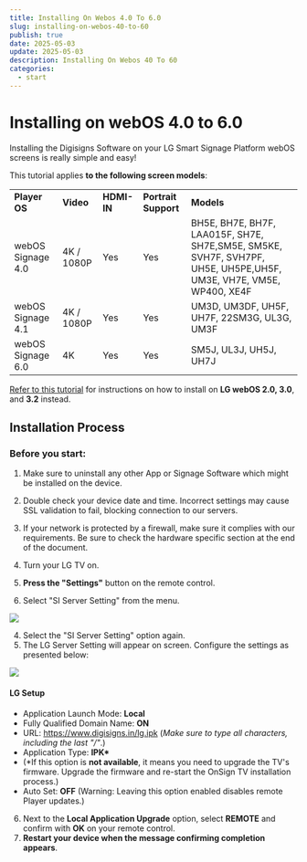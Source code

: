 ```yaml
---
title: Installing On Webos 4.0 To 6.0
slug: installing-on-webos-40-to-60
publish: true
date: 2025-05-03
update: 2025-05-03
description: Installing On Webos 40 To 60
categories:
  - start
---
```


Installing on webOS 4.0 to 6.0
==============================

Installing the Digisigns Software on your LG Smart Signage Platform webOS screens is really simple and easy!

This tutorial applies **to the following screen models**:

|  |  |  |  |  |
| --- | --- | --- | --- | --- |
| **Player OS** | **Video** | **HDMI-IN** | **Portrait Support** | **Models** |
| webOS Signage 4.0 | 4K / 1080P | Yes | Yes | BH5E, BH7E, BH7F, LAA015F, SH7E, SH7E,SM5E, SM5KE, SVH7F, SVH7PF, UH5E, UH5PE,UH5F, UM3E, VH7E, VM5E, WP400, XE4F |
| webOS Signage 4.1 | 4K / 1080P | Yes | Yes | UM3D, UM3DF, UH5F, UH7F, 22SM3G, UL3G, UM3F |
| webOS Signage 6.0 | 4K | Yes | Yes | SM5J, UL3J, UH5J, UH7J |

[Refer to this tutorial](/02_player-installation/19_lg-webos/02_installing-on-webos-20-to-32) for instructions on how to install on **LG webOS 2.0, 3.0**, and **3.2** instead.

Installation Process
--------------------

### Before you start:

1. Make sure to uninstall any other App or Signage Software which might be installed on the device.
2. Double check your device date and time. Incorrect settings may cause SSL validation to fail, blocking connection to our servers.
3. If your network is protected by a firewall, make sure it complies with our requirements. Be sure to check the hardware specific section at the end of the document.

1. Turn your LG TV on.
2. **Press the "Settings"** button on the remote control.
3. Select "SI Server Setting" from the menu.

![](https://static.helpjuice.com/helpjuice_production/uploads/upload/image/23821/direct/1731443419296/how-to-install-onsign-tv-on-lg-webos-4-0-to-6-0_1.png)

4. Select the "SI Server Setting" option again.
5. The LG Server Setting will appear on screen. Configure the settings as presented below:

![](https://static.helpjuice.com/helpjuice_production/uploads/upload/image/23821/direct/1731443434082/c0b44e8a-5f00-4e9e-bfab-c63fb6e68f82.png)

#### **LG Setup**

* Application Launch Mode: **Local**
* Fully Qualified Domain Name: **ON**
* URL: https://www.digisigns.in/lg.ipk (*Make sure to type all characters, including the last "/"*.)
* Application Type: **IPK\***
* (\*If this option is **not available**, it means you need to upgrade the TV's firmware. Upgrade the firmware and re-start the OnSign TV installation process.)
* Auto Set: **OFF** (Warning: Leaving this option enabled disables remote Player updates.)

6. Next to the **Local Application Upgrade** option, select **REMOTE** and confirm with **OK** on your remote control.
7. **Restart your device when the message confirming completion appears**.
